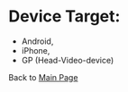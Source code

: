 # Device Target:
- Android, 
- iPhone, 
- GP (Head-Video-device)

Back to [Main Page](../../../../README.md)